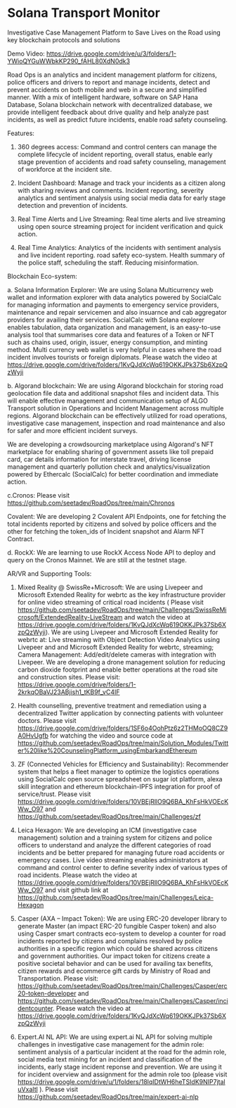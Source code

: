 # Solana Transport Monitor

Investigative Case Management Platform to Save Lives on the Road using key blockchain protocols and solutions

Demo Video: https://drive.google.com/drive/u/3/folders/1-YWioQYGuWWbkKP290_fAHL80XdN0dk3


Road Ops is an analytics and incident management platform for citizens, police officers and drivers to report and manage incidents, detect and prevent accidents on both mobile and web in a secure and simplified manner. With a mix of intelligent hardware, software on SAP Hana Database, Solana blockchain network with decentralized database, we provide intelligent feedback about drive quality and help analyze past incidents, as well as predict future incidents, enable road safety counseling.

Features:

1. 360 degrees access: Command and control centers can manage the complete lifecycle of incident reporting, overall status, enable early stage prevention of accidents and road safety counseling, management of workforce at the incident site.

2. Incident Dashboard: Manage and track your incidents  as a citizen along with sharing reviews and comments. Incident reporting, severity analytics and sentiment analysis using social media data for early stage detection and prevention of incidents. 

3. Real Time Alerts and Live Streaming: Real time alerts and live streaming using open source streaming project for incident verification and quick action.

4. Real Time Analytics: Analytics of the incidents with sentiment analysis and live incident reporting.  road safety eco-system. Health summary of the police staff, scheduling the staff. Reducing misinformation.


Blockchain Eco-system:

a. Solana Information Explorer: We are using Solana Multicurrency web wallet and information explorer with data analytics powered by SocialCalc for managing information and payments to emergency service providers, maintenance and repair servicemen and also insuarnce and cab aggregator providers for availing their services. SocialCalc with Solana explorer enables tabulation, data organization and management, is an easy-to-use analysis tool that summarises core data and features of a Token or NFT such as chains used, origin, issuer, energy consumption, and minting method.
Multi currency web wallet is very helpful in cases where the road incident involves tourists or foreign diplomats.
Please watch the video at https://drive.google.com/drive/folders/1KvQJdXcWq619OKKJPk37Sb6XzpQzWyji

b. Algorand blockchain: We are using Algorand blockchain for storing road geolocation file data and additional snapshot files and incident data. This will enable  effective management and communication setup of ALGO Transport solution in Operations and Incident Management across multiple regions. Algorand blockchain can be effectively utilized for road operations, investigative case management, inspection and road maintenance and also for safer and more efficient incident surveys.

We are developing a crowdsourcing marketplace using Algorand's NFT marketplace for enabling sharing of government assets like toll prepaid card, car details information for interstate travel, driving license management and quarterly pollution check and analytics/visualization powered by Ethercalc (SocialCalc) for better coordination and immediate action.


c.Cronos: Please visit https://github.com/seetadev/RoadOps/tree/main/Chronos

Covalent: We are developing 2 Covalent API Endpoints, one for fetching the total incidents reported by citizens and solved by police officers and the other for fetching the token_ids of Incident snapshot and Alarm NFT Contract.

d. RockX: We are learning to use RockX Access Node API to deploy and query on the Cronos Mainnet. We are still at the testnet stage.


AR/VR and Supporting Tools:

1. Mixed Reality @ SwissRe+Microsoft: We are using Livepeer and Microsoft Extended Reality for webrtc as the key infrastructure provider for online video streaming of critical road incidents ( Please visit https://github.com/seetadev/RoadOps/tree/main/Challenges/SwissReMicrosoft/ExtendedReality-LiveStream and watch the video at https://drive.google.com/drive/folders/1KvQJdXcWq619OKKJPk37Sb6XzpQzWyji). We are using Livepeer and Microsoft Extended Reality for webrtc at: Live streaming with Object Detection Video Analytics using Livepeer and and Microsoft Extended Reality for webrtc, streaming; Camera Management: Add/edit/delete cameras with integration with Livepeer. We are developing a drone management solution for reducing carbon dioxide footprint and enable better operations at the road site and construction sites. Please visit: https://drive.google.com/drive/folders/1-2krkqOBaVJ23ABjish1_tKB9f_vC4IF

2. Health counselling, preventive treatment and remediation using a decentralized Twitter application by connecting patients with volunteer doctors. Please visit https://drive.google.com/drive/folders/1SF6o4OohPtz6z2THMoOQ8CZ9A0HvUgfb for watching the video and source code at https://github.com/seetadev/RoadOps/tree/main/Solution_Modules/Twitter%20like%20CounselingPlatform_usingEmbarkandEthereum

3. ZF (Connected Vehicles for Efficiency and Sustainability): Recommender system that helps a fleet manager to optimize the logistics operations using SocialCalc open source spreadsheet on sugar iot platform, alexa skill integration and ethereum blockchain-IPFS integration for proof of service/trust. Please visit https://drive.google.com/drive/folders/10VBEjRllO9Q6BA_KhFsHkVOEcKWw_O97 and https://github.com/seetadev/RoadOps/tree/main/Challenges/zf

4. Leica Hexagon: We are developing an ICM (investigative case management) solution and a training system for citizens and police officers to understand and analyze the different categories of road incidents and be better prepared for managing future road accidents or emergency cases. Live video streaming enables administrators at command and control center to define severity index of various types of road incidents. Please watch the video at https://drive.google.com/drive/folders/10VBEjRllO9Q6BA_KhFsHkVOEcKWw_O97 and visit github link at https://github.com/seetadev/RoadOps/tree/main/Challenges/Leica-Hexagon

5. Casper  (AXA – Impact Token): 
We are using ERC-20 developer library to generate Master (an impact ERC-20 fungible Casper token) and also using Casper smart contracts eco-system to develop a counter for road incidents reported by citizens and complains resolved by police authorities in a specific region which could be shared across citizens and government authorities. Our impact token for citizens create a positive societal behavior and can be used for availing tax benefits, citizen rewards and ecommerce gift cards by Ministry of Road and Transportation. Please visit: https://github.com/seetadev/RoadOps/tree/main/Challenges/Casper/erc20-token-developer and https://github.com/seetadev/RoadOps/tree/main/Challenges/Casper/incidentcounter. Please watch the video at https://drive.google.com/drive/folders/1KvQJdXcWq619OKKJPk37Sb6XzpQzWyji


6. Expert.AI NL API: We are using expert.ai NL API for solving multiple challenges in investigative case management for the admin role: sentiment analysis of a particular incident at the road for the admin role, social media text mining for an incident and classification of the incidents, early stage incident reponse and prevention. We are using it for incident overview and assignment for the admin role too (please visit https://drive.google.com/drive/u/1/folders/18lqIDtWH6heTSIdK9NIP7jtaluVxaItl ). Please visit https://github.com/seetadev/RoadOps/tree/main/expert-ai-nlp


